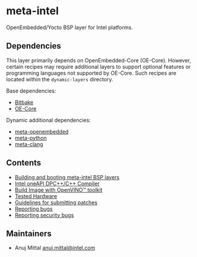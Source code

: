 # meta-intel

OpenEmbedded/Yocto BSP layer for Intel platforms.

## Dependencies

This layer primarily depends on OpenEmbedded-Core (OE-Core). However, certain
recipes may require additional layers to support optional features or
programming languages not supported by OE-Core. Such recipes are located within
the `dynamic-layers` directory.

Base dependencies:
- [Bitbake](https://git.openembedded.org/bitbake)
- [OE-Core](https://git.openembedded.org/openembedded-core)

Dynamic additional dependencies:

- [meta-openembedded](https://git.openembedded.org/meta-openembedded/tree/meta-oe)
- [meta-python](https://git.openembedded.org/meta-openembedded/tree/meta-python)
- [meta-clang](https://github.com/kraj/meta-clang.git)


## Contents

- [Building and booting meta-intel BSP layers](documentation/building_and_booting.md)
- [Intel oneAPI DPC++/C++ Compiler](documentation/dpcpp-compiler.md)
- [Build Image with OpenVINO™ toolkit](documentation/openvino.md)
- [Tested Hardware](documentation/tested_hardware.md)
- [Guidelines for submitting patches](documentation/submitting_patches.md)
- [Reporting bugs](documentation/reporting_bugs.md)
- [Reporting security bugs](SECURITY.md)

## Maintainers

- Anuj Mittal <anuj.mittal@intel.com>

